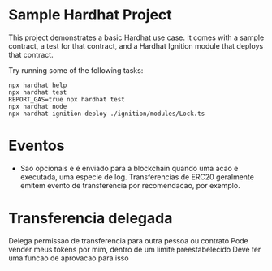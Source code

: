 # Sample Hardhat Project

This project demonstrates a basic Hardhat use case. It comes with a sample contract, a test for that contract, and a Hardhat Ignition module that deploys that contract.

Try running some of the following tasks:

```shell
npx hardhat help
npx hardhat test
REPORT_GAS=true npx hardhat test
npx hardhat node
npx hardhat ignition deploy ./ignition/modules/Lock.ts
```
# Eventos
* Sao opcionais e é enviado para a blockchain quando uma acao e executada, uma especie de log. Transferencias de ERC20 geralmente emitem evento de transferencia por recomendacao, por exemplo.

# Transferencia delegada

Delega permissao de transferencia para outra pessoa ou contrato
Pode vender meus tokens por mim, dentro de um limite preestabelecido
Deve ter uma funcao de aprovacao para isso
